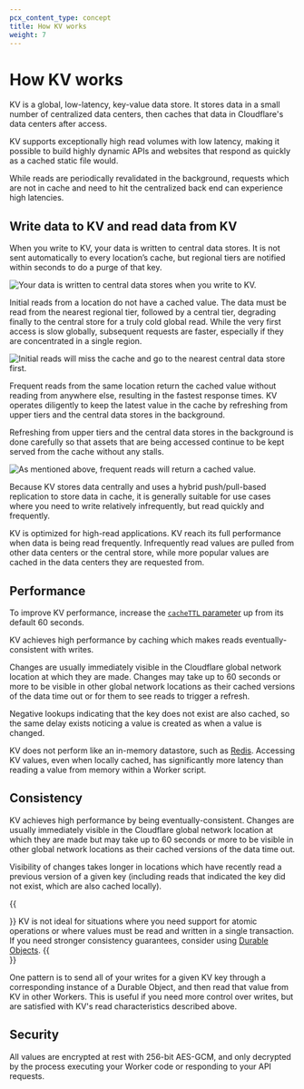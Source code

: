 ```yaml
---
pcx_content_type: concept
title: How KV works
weight: 7
---
```


# How KV works

KV is a global, low-latency, key-value data store. It stores data in a small number of centralized data centers, then caches that data in Cloudflare's data centers after access. 

KV supports exceptionally high read volumes with low latency, making it possible to build highly dynamic APIs and websites that respond as quickly as a cached static file would. 

While reads are periodically revalidated in the background, requests which are not in cache and need to hit the centralized back end can experience high latencies.

## Write data to KV and read data from KV

When you write to KV, your data is written to central data stores. It is not sent automatically to every location’s cache, but regional tiers are notified within seconds to do a purge of that key.

![Your data is written to central data stores when you write to KV.](/images/kv/kv-write.svg)

Initial reads from a location do not have a cached value. The data must be read from the nearest regional tier, followed by a central tier, degrading finally to the central store for a truly cold global read. While the very first access is slow globally, subsequent requests are faster, especially if they are concentrated in a single region.

![Initial reads will miss the cache and go to the nearest central data store first.](/images/kv/kv-slow-read.svg)

<!-- Frequent reads from the same location return the cached value without reading from a central data store, resulting in faster response times. -->

Frequent reads from the same location return the cached value without reading from anywhere else, resulting in the fastest response times. KV operates diligently to keep the latest value in the cache by refreshing from upper tiers and the central data stores in the background. 

Refreshing from upper tiers and the central data stores in the background is done carefully so that assets that are being accessed continue to be kept served from the cache without any stalls.

![As mentioned above, frequent reads will return a cached value.](/images/kv/kv-fast-read.svg)

Because KV stores data centrally and uses a hybrid push/pull-based replication to store data in cache, it is generally suitable for use cases where you need to write relatively infrequently, but read quickly and frequently.

KV is optimized for high-read applications. KV reach its full performance when data is being read frequently.
Infrequently read values are pulled from other data centers or the central store, while more popular values are cached in the data centers they are requested from.

## Performance

To improve KV performance, increase the [`cacheTTL` parameter](/kv/workers-kv-api/read-key-value-pairs/#cachettl-parameter) up from its default 60 seconds. 

KV achieves high performance by caching which makes reads eventually-consistent with writes. 

Changes are usually immediately visible in the Cloudflare global network location at which they are made. Changes may take up to 60 seconds or more to be visible in other global network locations as their cached versions of the data time out or for them to see reads to trigger a refresh. 

Negative lookups indicating that the key does not exist are also cached, so the same delay exists noticing a value is created as when a value is changed.
<!-- Refer to [Notice updated values within seconds](/kv/learning/kv-performance-optimizations/#notice-updated-values-within-seconds) if you need finer-grained guarantees about the behavior of concurrent writes into KV. -->

KV does not perform like an in-memory datastore, such as [Redis](https://redis.io). Accessing KV values, even when locally cached, has significantly more latency than reading a value from memory within a Worker script.

## Consistency

KV achieves high performance by being eventually-consistent. Changes are usually immediately visible in the Cloudflare global network location at which they are made but may take up to 60 seconds or more to be visible in other global network locations as their cached versions of the data time out. 

Visibility of changes takes longer in locations which have recently read a previous version of a given key (including reads that indicated the key did not exist, which are also cached locally). 

{{<Aside type="note">}}
KV is not ideal for situations where you need support for atomic operations or where values must be read and written in a single transaction.
If you need stronger consistency guarantees, consider using [Durable Objects](/durable-objects/). 
{{</Aside>}}

One pattern is to send all of your writes for a given KV key through a corresponding instance of a Durable Object, and then read that value from KV in other Workers. This is useful if you need more control over writes, but are satisfied with KV's read characteristics described above.

<!-- KV does not perform like an in-memory datastore, such as [Redis](https://redis.io). Accessing KV values, even when locally cached, has significantly more latency than reading a value from memory within a Worker script. -->

<!-- Refer to [KV performance optimizations](/kv/learning/kv-performance-optimizations/) to learn more about performance optimizations technique. -->

## Security

All values are encrypted at rest with 256-bit AES-GCM, and only decrypted by the process executing your Worker code or responding to your API requests.